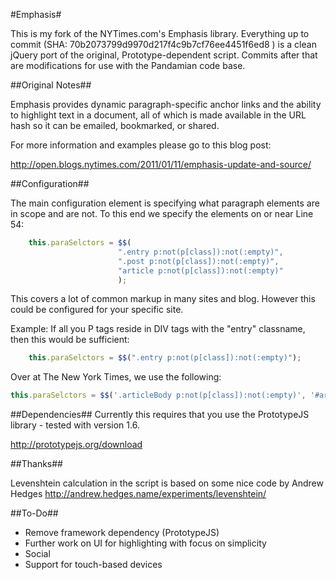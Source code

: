 #Emphasis#

This is my fork of the NYTimes.com's Emphasis library. Everything up to commit (SHA: 70b2073799d9970d217f4c9b7cf76ee4451f6ed8
) is a clean jQuery port of the original, Prototype-dependent script. Commits after that are modifications for use with the Pandamian code base.


##Original Notes##

Emphasis provides dynamic paragraph-specific anchor links and the ability to highlight text in a document, all of which is made available in the URL hash so it can be emailed, bookmarked, or shared.

For more information and examples please go to this blog post:

http://open.blogs.nytimes.com/2011/01/11/emphasis-update-and-source/

##Configuration##

The main configuration element is specifying what paragraph elements are in scope and are not. To this end we specify the elements on or near Line 54:

```javascript
    this.paraSelctors = $$(
                        ".entry p:not(p[class]):not(:empty)",
                        ".post p:not(p[class]):not(:empty)", 
                        "article p:not(p[class]):not(:empty)"
                        );
```

This covers a lot of common markup in many sites and blog. However this could be configured for your specific site.

Example: If all you P tags reside in DIV tags with the "entry" classname, then this would be sufficient:

```javascript
    this.paraSelctors = $$(".entry p:not(p[class]):not(:empty)");
```

Over at The New York Times, we use the following:

```javascript    
this.paraSelctors = $$('.articleBody p:not(p[class]):not(:empty)', '#articleBody p:not(p[class]):not(:empty)', '#content div.entry-content p:not(p[class]):not(:empty)');
```

##Dependencies##
Currently this requires that you use the PrototypeJS library - tested with version 1.6.

http://prototypejs.org/download

##Thanks##

Levenshtein calculation in the script is based on some nice code by Andrew Hedges
http://andrew.hedges.name/experiments/levenshtein/

##To-Do##

 - Remove framework dependency (PrototypeJS)
 - Further work on UI for highlighting with focus on simplicity
 - Social
 - Support for touch-based devices
